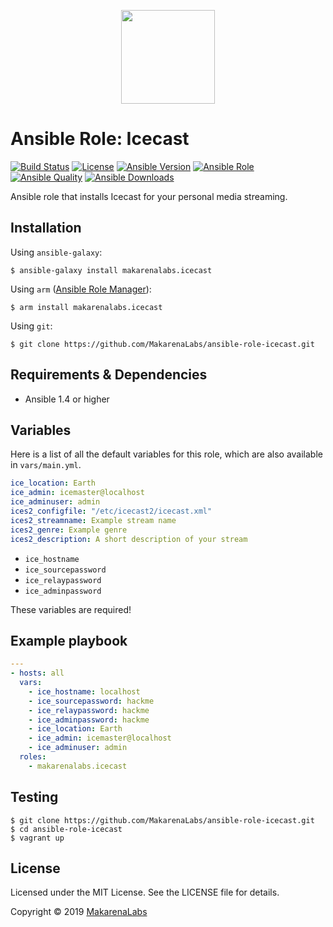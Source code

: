 <p align="center">
  <img width="150" height="150" src="https://gitlab.xiph.org/uploads/-/system/project/avatar/2/240px-Icecast-Logo-Alternative.svg.png">
</p>

# Ansible Role: Icecast
[![Build Status](https://travis-ci.org/MakarenaLabs/ansible-role-icecast.svg?branch=master)](https://travis-ci.org/MakarenaLabs/ansible-role-icecast)
[![License](https://img.shields.io/github/license/MakarenaLabs/ansible-role-icecast.svg)](https://opensource.org/licenses/MIT)
[![Ansible Version](https://img.shields.io/badge/ansible-%3E%3D_1.4-8892BF.svg)](https://www.ansible.com/)
[![Ansible Role](https://img.shields.io/ansible/role/36514.svg)](https://galaxy.ansible.com/MakarenaLabs/icecast/)
[![Ansible Quality](https://img.shields.io/ansible/quality/36514.svg)](https://galaxy.ansible.com/MakarenaLabs/icecast/)
[![Ansible Downloads](https://img.shields.io/ansible/role/d/36514.svg)](https://galaxy.ansible.com/MakarenaLabs/icecast/)

Ansible role that installs Icecast for your personal media streaming.

## Installation

Using `ansible-galaxy`:
```shell
$ ansible-galaxy install makarenalabs.icecast
```

Using `arm` ([Ansible Role Manager](https://github.com/mirskytech/ansible-role-manager/)):
```shell
$ arm install makarenalabs.icecast
```

Using `git`:
```shell
$ git clone https://github.com/MakarenaLabs/ansible-role-icecast.git
```

## Requirements & Dependencies
- Ansible 1.4 or higher

## Variables
Here is a list of all the default variables for this role, which are also available in `vars/main.yml`.

```yaml
ice_location: Earth
ice_admin: icemaster@localhost
ice_adminuser: admin
ices2_configfile: "/etc/icecast2/icecast.xml"
ices2_streamname: Example stream name
ices2_genre: Example genre
ices2_description: A short description of your stream
```
  - ```ice_hostname```
  - ```ice_sourcepassword```
  - ```ice_relaypassword```
  - ```ice_adminpassword```

These variables are required!

## Example playbook
```yaml
---
- hosts: all
  vars:
    - ice_hostname: localhost
    - ice_sourcepassword: hackme
    - ice_relaypassword: hackme
    - ice_adminpassword: hackme
    - ice_location: Earth
    - ice_admin: icemaster@localhost
    - ice_adminuser: admin
  roles:
    - makarenalabs.icecast
```

## Testing
```shell
$ git clone https://github.com/MakarenaLabs/ansible-role-icecast.git
$ cd ansible-role-icecast
$ vagrant up
```

## License

Licensed under the MIT License. See the LICENSE file for details.

Copyright © 2019 [MakarenaLabs](https://www.makarenalabs.com)
